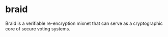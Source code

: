 # braid

Braid is a verifiable re-encryption mixnet that can serve as a cryptographic core of secure voting systems.